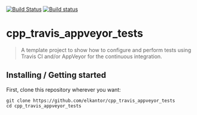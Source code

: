 [![Build Status](https://travis-ci.org/Elkantor/cpp_travis_test.svg?branch=master)](https://travis-ci.org/Elkantor/cpp_travis_test)
[![Build status](https://ci.appveyor.com/api/projects/status/986oo67uj2pmt6e9?svg=true)](https://ci.appveyor.com/project/Elkantor/cpp-travis-test)


# cpp_travis_appveyor_tests
> A template project to show how to configure and perform tests using Travis CI and/or AppVeyor for the continuous integration.

## Installing / Getting started

First, clone this repository wherever you want:

```shell
git clone https://github.com/elkantor/cpp_travis_appveyor_tests
cd cpp_travis_appveyor_tests
```
